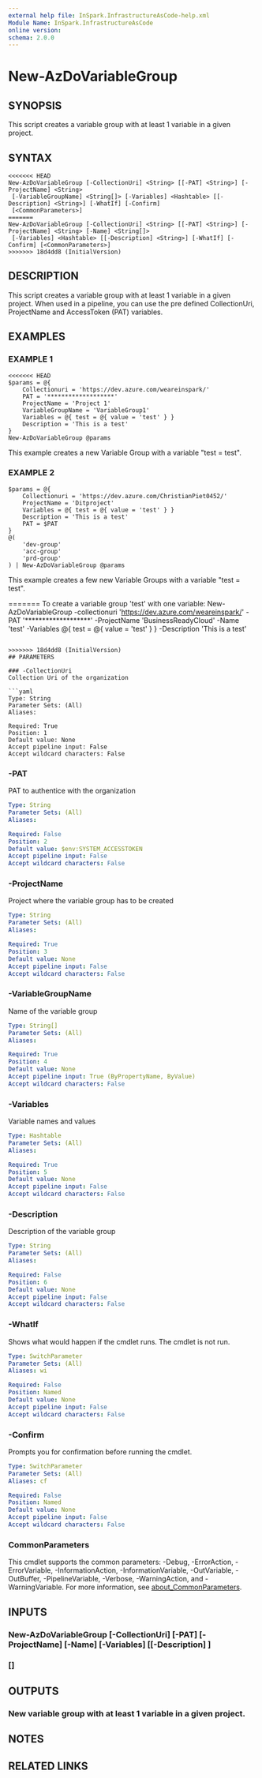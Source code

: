 ```yaml
---
external help file: InSpark.InfrastructureAsCode-help.xml
Module Name: InSpark.InfrastructureAsCode
online version:
schema: 2.0.0
---
```


# New-AzDoVariableGroup

## SYNOPSIS
This script creates a variable group with at least 1 variable in a given project.

## SYNTAX

```
<<<<<<< HEAD
New-AzDoVariableGroup [-CollectionUri] <String> [[-PAT] <String>] [-ProjectName] <String>
 [-VariableGroupName] <String[]> [-Variables] <Hashtable> [[-Description] <String>] [-WhatIf] [-Confirm]
 [<CommonParameters>]
=======
New-AzDoVariableGroup [-CollectionUri] <String> [[-PAT] <String>] [-ProjectName] <String> [-Name] <String[]>
 [-Variables] <Hashtable> [[-Description] <String>] [-WhatIf] [-Confirm] [<CommonParameters>]
>>>>>>> 18d4dd8 (InitialVersion)
```

## DESCRIPTION
This script creates a variable group with at least 1 variable in a given project.
When used in a pipeline, you can use the pre defined CollectionUri, ProjectName and AccessToken (PAT) variables.

## EXAMPLES

### EXAMPLE 1
```
<<<<<<< HEAD
$params = @{
    Collectionuri = 'https://dev.azure.com/weareinspark/'
    PAT = '*******************'
    ProjectName = 'Project 1'
    VariableGroupName = 'VariableGroup1'
    Variables = @{ test = @{ value = 'test' } }
    Description = 'This is a test'
}
New-AzDoVariableGroup @params
```

This example creates a new Variable Group with a variable "test = test".

### EXAMPLE 2
```
$params = @{
    Collectionuri = 'https://dev.azure.com/ChristianPiet0452/'
    ProjectName = 'Ditproject'
    Variables = @{ test = @{ value = 'test' } }
    Description = 'This is a test'
    PAT = $PAT
}
@(
    'dev-group'
    'acc-group'
    'prd-group'
) | New-AzDoVariableGroup @params
```

This example creates a few new Variable Groups with a variable "test = test".

=======
To create a variable group 'test' with one variable:
New-AzDoVariableGroup -collectionuri 'https://dev.azure.com/weareinspark/' -PAT '*******************' -ProjectName 'BusinessReadyCloud'
-Name 'test' -Variables @{ test = @{ value = 'test' } } -Description 'This is a test'
```

>>>>>>> 18d4dd8 (InitialVersion)
## PARAMETERS

### -CollectionUri
Collection Uri of the organization

```yaml
Type: String
Parameter Sets: (All)
Aliases:

Required: True
Position: 1
Default value: None
Accept pipeline input: False
Accept wildcard characters: False
```

### -PAT
PAT to authentice with the organization

```yaml
Type: String
Parameter Sets: (All)
Aliases:

Required: False
Position: 2
Default value: $env:SYSTEM_ACCESSTOKEN
Accept pipeline input: False
Accept wildcard characters: False
```

### -ProjectName
Project where the variable group has to be created

```yaml
Type: String
Parameter Sets: (All)
Aliases:

Required: True
Position: 3
Default value: None
Accept pipeline input: False
Accept wildcard characters: False
```

### -VariableGroupName
Name of the variable group

```yaml
Type: String[]
Parameter Sets: (All)
Aliases:

Required: True
Position: 4
Default value: None
Accept pipeline input: True (ByPropertyName, ByValue)
Accept wildcard characters: False
```

### -Variables
Variable names and values

```yaml
Type: Hashtable
Parameter Sets: (All)
Aliases:

Required: True
Position: 5
Default value: None
Accept pipeline input: False
Accept wildcard characters: False
```

### -Description
Description of the variable group

```yaml
Type: String
Parameter Sets: (All)
Aliases:

Required: False
Position: 6
Default value: None
Accept pipeline input: False
Accept wildcard characters: False
```

### -WhatIf
Shows what would happen if the cmdlet runs. The cmdlet is not run.

```yaml
Type: SwitchParameter
Parameter Sets: (All)
Aliases: wi

Required: False
Position: Named
Default value: None
Accept pipeline input: False
Accept wildcard characters: False
```

### -Confirm
Prompts you for confirmation before running the cmdlet.

```yaml
Type: SwitchParameter
Parameter Sets: (All)
Aliases: cf

Required: False
Position: Named
Default value: None
Accept pipeline input: False
Accept wildcard characters: False
```

### CommonParameters
This cmdlet supports the common parameters: -Debug, -ErrorAction, -ErrorVariable, -InformationAction, -InformationVariable, -OutVariable, -OutBuffer, -PipelineVariable, -Verbose, -WarningAction, and -WarningVariable. For more information, see [about_CommonParameters](http://go.microsoft.com/fwlink/?LinkID=113216).

## INPUTS

### New-AzDoVariableGroup [-CollectionUri] <string> [-PAT] <string> [-ProjectName] <string> [-Name] <string> [-Variables] <hashtable> [[-Description] <string>]
### [<CommonParameters>]
## OUTPUTS

### New variable group with at least 1 variable in a given project.
## NOTES

## RELATED LINKS
